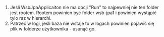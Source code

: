 ﻿1. Jeśli WsbJpaApplicaiton nie ma opcji "Run" to najpewniej nie ten folder jest rootem. Rootem powinien być folder wsb-jpa1 i powinien wystąpić tylo raz w hierarchi. 
2. Patrzeć w logi, jeśli baza nie wstaje to w logach powinien pojawić się plik w folderze użytkownika - usunąć go.